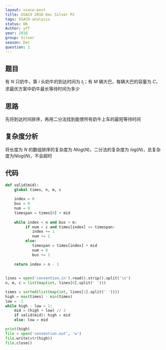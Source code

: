 ```yaml
---
layout: usaco-post
title: USACO 2018 Dec Silver P2
tags: USACO-analysis
status: OK
Author: yff
year: 2018
group: Silver
season: Dec
question: 1
---
```


## 题目

有 $N$ 只奶牛，第 $i$ 头奶牛的到达时间为 $t_i$；有 $M$ 辆大巴，每辆大巴的容量为 $C$，求最优方案中奶牛最长等待时间为多少

## 思路

先将到达时间排序，再用二分法找到能使所有奶牛上车的最短等待时间

## 复杂度分析

将长度为 $N$ 的数组排序的复杂度为 $Nlog(N)$，二分法的复杂度为 $log(N)$，总复杂度为$Nlog(N)$，不会超时

## 代码

```python
def valid(mid):
	global times, n, m, c
	
	index = 0
	bus = 0
	num = 0
	timespan = times[0] + mid
	
	while index < n and bus < m:
		 if num < c and times[index] <=	timespan:
		 	index += 1
		 	num += 1
		 else:
		 	timespan = times[index] + mid
		 	num = 0
		 	bus += 1
		 	
	return index > n - 1
		
	
lines = open('convention.in').read().strip().split('\n')
n, m, c = list(map(int, lines[0].split(' ')))

times = sorted(list(map(int, lines[1].split(' '))))
high = max(times) - min(times)
low = -1
while high - low > 1:
	mid = (high + low) // 2
	if valid(mid): high = mid
	else: low = mid

print(high)
file = open('convention.out', 'w')
file.write(str(high))
file.close()
```
